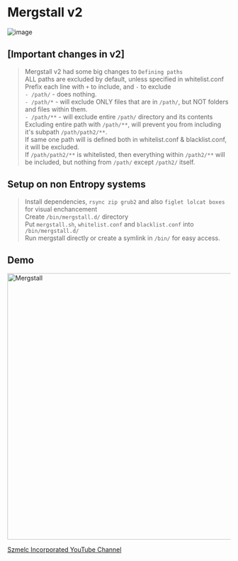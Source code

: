 # Mergstall v2
![image](https://github.com/user-attachments/assets/7c6c92e8-c795-4b03-8501-da502dcb19c5)

## [Important changes in v2]
> Mergstall v2 had some big changes to
> `Defining paths`\
> ALL paths are excluded by default, unless specified in whitelist.conf \
> Prefix each line with `+` to include, and `-` to exclude\
> `- /path/` - does nothing.\
> `- /path/*` - will exclude ONLY files that are in `/path/`, but NOT folders and files within them.\
> `- /path/**` - will exclude entire `/path/` directory and its contents\
> Excluding entire path with `/path/**`, will prevent you from including it's subpath `/path/path2/**`.\
> If same one path will is defined both in whitelist.conf & blacklist.conf, it will be excluded. \
> If `/path/path2/**` is whitelisted, then everything within `/path2/**` will be included, but nothing from `/path/` except `/path2/` itself. 



## Setup on non Entropy systems
> Install dependencies, `rsync zip grub2` and also `figlet lolcat boxes` for visual enchancement \
> Create `/bin/mergstall.d/` directory \
> Put `mergstall.sh`, `whitelist.conf` and `blacklist.conf` into `/bin/mergstall.d/` \
> Run mergstall directly or create a symlink in `/bin/` for easy access.

## Demo
<a href="https://www.youtube.com/watch?v=saWgK_pwCyw">
    <img src="https://i.imgur.com/i28JMRS.png" alt="Mergstall" width="600">
</a>

[Szmelc Incorporated YouTube Channel](https://www.youtube.com/@Szmelc-INC)
